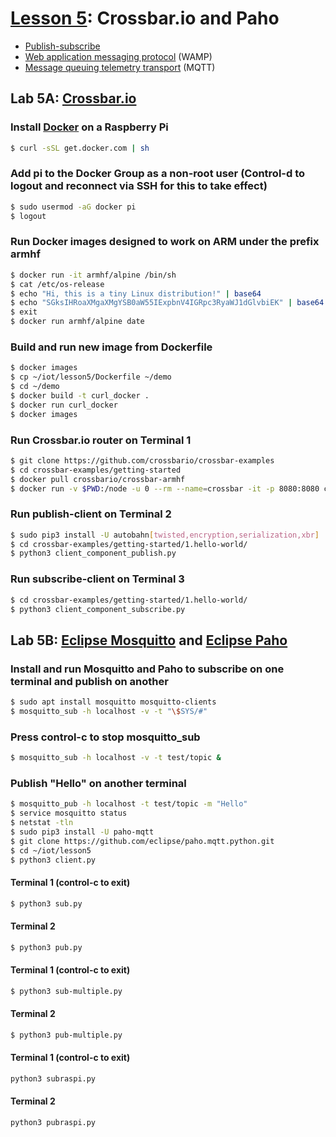 # <a href="https://goo.gl/shPybk">Lesson 5</a>: Crossbar.io and Paho

* [Publish-subscribe](https://en.wikipedia.org/wiki/Publish%E2%80%93subscribe_pattern)
* [Web application messaging protocol](https://en.wikipedia.org/wiki/Web_Application_Messaging_Protocol) (WAMP)
* [Message queuing telemetry transport](https://en.wikipedia.org/wiki/MQTT) (MQTT)

## Lab 5A: [Crossbar.io](https://crossbar.io/docs/Getting-Started/)

### Install [Docker](https://en.wikipedia.org/wiki/Docker_(software)) on a Raspberry Pi
```sh
$ curl -sSL get.docker.com | sh
```
### Add pi to the Docker Group as a non-root user (Control-d to logout and reconnect via SSH for this to take effect)
```sh
$ sudo usermod -aG docker pi
$ logout
```
### Run Docker images designed to work on ARM under the prefix armhf
```sh
$ docker run -it armhf/alpine /bin/sh
$ cat /etc/os-release
$ echo "Hi, this is a tiny Linux distribution!" | base64
$ echo "SGksIHRoaXMgaXMgYSB0aW55IExpbnV4IGRpc3RyaWJ1dGlvbiEK" | base64 -d
$ exit
$ docker run armhf/alpine date
```
### Build and run new image from Dockerfile
```sh
$ docker images
$ cp ~/iot/lesson5/Dockerfile ~/demo
$ cd ~/demo
$ docker build -t curl_docker .
$ docker run curl_docker
$ docker images
```

### Run Crossbar.io router on Terminal 1
```sh
$ git clone https://github.com/crossbario/crossbar-examples
$ cd crossbar-examples/getting-started
$ docker pull crossbario/crossbar-armhf
$ docker run -v $PWD:/node -u 0 --rm --name=crossbar -it -p 8080:8080 crossbario/crossbar-armhf
```
### Run publish-client on Terminal 2
```sh
$ sudo pip3 install -U autobahn[twisted,encryption,serialization,xbr]
$ cd crossbar-examples/getting-started/1.hello-world/
$ python3 client_component_publish.py
```
### Run subscribe-client on Terminal 3
```sh
$ cd crossbar-examples/getting-started/1.hello-world/
$ python3 client_component_subscribe.py
```
## Lab 5B: [Eclipse Mosquitto](https://mosquitto.org/) and [Eclipse Paho](https://en.wikipedia.org/wiki/Eclipse_Paho)

### Install and run Mosquitto and Paho to subscribe on one terminal and publish on another
```sh
$ sudo apt install mosquitto mosquitto-clients
$ mosquitto_sub -h localhost -v -t "\$SYS/#"
```
### Press control-c to stop mosquitto_sub
```sh
$ mosquitto_sub -h localhost -v -t test/topic &
```
### Publish "Hello" on another terminal
```sh
$ mosquitto_pub -h localhost -t test/topic -m "Hello"
$ service mosquitto status
$ netstat -tln
$ sudo pip3 install -U paho-mqtt
$ git clone https://github.com/eclipse/paho.mqtt.python.git
$ cd ~/iot/lesson5
$ python3 client.py
```
#### Terminal 1 (control-c to exit)
```sh
$ python3 sub.py
```
#### Terminal 2
```sh
$ python3 pub.py
```
#### Terminal 1 (control-c to exit)
```sh
$ python3 sub-multiple.py
```
#### Terminal 2
```sh
$ python3 pub-multiple.py
```
#### Terminal 1 (control-c to exit)
```sh
python3 subraspi.py
```
#### Terminal 2
```sh
python3 pubraspi.py
```
